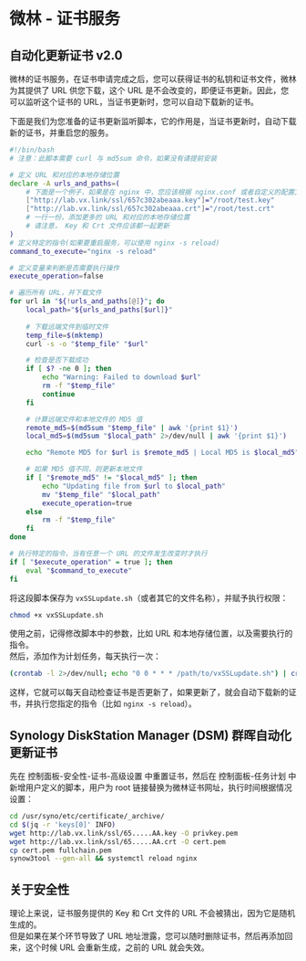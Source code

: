 # 微林 - 证书服务
## 自动化更新证书 v2.0

微林的证书服务，在证书申请完成之后，您可以获得证书的私钥和证书文件，微林为其提供了 URL 供您下载，这个 URL 是不会改变的，即便证书更新。因此，您可以监听这个证书的 URL，当证书更新时，您可以自动下载新的证书。

下面是我们为您准备的证书更新监听脚本，它的作用是，当证书更新时，自动下载新的证书，并重启您的服务。

```bash
#!/bin/bash
# 注意：此脚本需要 curl 与 md5sum 命令，如果没有请提前安装

# 定义 URL 和对应的本地存储位置
declare -A urls_and_paths=(
    # 下面是一个例子，如果是在 nginx 中，您应该根据 nginx.conf 或者自定义的配置文件来填写参数
    ["http://lab.vx.link/ssl/657c302abeaaa.key"]="/root/test.key"
    ["http://lab.vx.link/ssl/657c302abeaaa.crt"]="/root/test.crt"
    # 一行一份，添加更多的 URL 和对应的本地存储位置
    # 请注意， Key 和 Crt 文件应该都一起更新
)
# 定义特定的指令(如果要重启服务，可以使用 nginx -s reload)
command_to_execute="nginx -s reload"

# 定义变量来判断是否需要执行操作
execute_operation=false

# 遍历所有 URL，并下载文件
for url in "${!urls_and_paths[@]}"; do
    local_path="${urls_and_paths[$url]}"
    
    # 下载远端文件到临时文件
    temp_file=$(mktemp)
    curl -s -o "$temp_file" "$url"

    # 检查是否下载成功
    if [ $? -ne 0 ]; then
        echo "Warning: Failed to download $url"
        rm -f "$temp_file"
        continue
    fi

    # 计算远端文件和本地文件的 MD5 值
    remote_md5=$(md5sum "$temp_file" | awk '{print $1}')
    local_md5=$(md5sum "$local_path" 2>/dev/null | awk '{print $1}')

    echo "Remote MD5 for $url is $remote_md5 | Local MD5 is $local_md5"

    # 如果 MD5 值不同，则更新本地文件
    if [ "$remote_md5" != "$local_md5" ]; then
        echo "Updating file from $url to $local_path"
        mv "$temp_file" "$local_path"
        execute_operation=true
    else
        rm -f "$temp_file"
    fi
done

# 执行特定的指令，当有任意一个 URL 的文件发生改变时才执行
if [ "$execute_operation" = true ]; then
    eval "$command_to_execute"
fi
```

将这段脚本保存为 `vxSSLupdate.sh`（或者其它的文件名称），并赋予执行权限：

```bash
chmod +x vxSSLupdate.sh
```
使用之前，记得修改脚本中的参数，比如 URL 和本地存储位置，以及需要执行的指令。  
然后，添加作为计划任务，每天执行一次：

```bash
(crontab -l 2>/dev/null; echo "0 0 * * * /path/to/vxSSLupdate.sh") | crontab -
```

这样，它就可以每天自动检查证书是否更新了，如果更新了，就会自动下载新的证书，并执行您指定的指令（比如 `nginx -s reload`）。

## Synology DiskStation Manager (DSM) 群晖自动化更新证书

先在 控制面板-安全性-证书-高级设置 中重置证书，然后在 控制面板-任务计划 中新增用户定义的脚本，用户为 root 链接替换为微林证书网址，执行时间根据情况设置：

```bash
cd /usr/syno/etc/certificate/_archive/
cd $(jq -r 'keys[0]' INFO)
wget http://lab.vx.link/ssl/65.....AA.key -O privkey.pem
wget http://lab.vx.link/ssl/65.....AA.crt -O cert.pem
cp cert.pem fullchain.pem
synow3tool --gen-all && systemctl reload nginx
```

## 关于安全性
理论上来说，证书服务提供的 Key 和 Crt 文件的 URL 不会被猜出，因为它是随机生成的。  
但是如果在某个环节导致了 URL 地址泄露，您可以随时删除证书，然后再添加回来，这个时候 URL 会重新生成，之前的 URL 就会失效。
